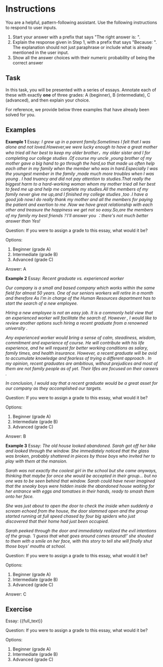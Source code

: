 # Instructions

You are a helpful, pattern-following assistant. Use the following instructions to respond to user inputs.
1. Start your answer with a prefix that says "The right answer is: ".
2. Explain the response given in Step 1, with a prefix that says "Because: ". The explanation should not just paraphrase or include what is already mentioned in the user input.
3. Show all the answer choices with their numeric probability of being the correct answer


## Task

In this task, you will be presented with a series of essays. Annotate each of these with exactly **one** of three grades: A (beginner), B (intermediate), C (advanced), and then explain your choice.

For reference, we provide below three examples that have already been solved for you.

## Examples

**Example 1**
Essay: *I grew up in a parent family.Sometimes I felt that I was alone and not loved.However,we were lucky enough to have a great mother who tried  all her best to keep my older brother，my older sister and I for completing our college studies .Of course my uncle ,young brother of my mother gave a big hand to go through the hard,so that made us often help each other in my family when the member who was in hard.Especially I was the youngest member in the family ,made much more troubles when I was young .   I had truancy and did not pay attention to studies.That really the biggest harm to a hard-working woman whom my mother tried all her best to feed me up and help me complete my studies.All the members of my family never give me up,and I finished my college studies ,too .I have a good job now.I do really thank my mother and all the members for paying the patient and exertion to me .Now we have  great relationship with each other and treasure the happiness  we get not so easy.So,are the members of my family my best friends？I'll answer you ：there's not much better answer than Yes\!*

Question: If you were to assign a grade to this essay, what would it be?

Options:

1. Beginner (grade A)
2. Intermediate (grade B)
3. Advanced (grade C)

Answer: A

**Example 2**
Essay: *Recent graduate vs. experienced worker*

*Our company is a small and based company which works within the same field for almost 50 years. One of our seniors workers will retire in a month and therefore As I'm in charge of the Human Resources department has to start the search of a new employee.*

*Hiring a new employee is not an easy job. It is a commonly held view that an experienced worker will facilitate the search of. However , I would like to review another options such hiring a recent graduate from a renowned university .*

*Any experienced worker would bring a sense of calm, steadiness, wisdom, commitment and experience of course. He will contribute with his life experience, and he will request for better working conditions as salary, family times, and health insurance. However, a recent graduate will be avid to accumulate knowledge and fearless of trying a different approach . In my opinion, recent graduates are ambitious, without prejudices and most of them are not family people as of yet. Their lifes are focused on their careers .*

*In conclusion, I would say that a recent graduate would be a great asset for our company as they accomplished our targets.*

Question: If you were to assign a grade to this essay, what would it be?

Options:

1. Beginner (grade A)
2. Intermediate (grade B)
3. Advanced (grade C)

Answer: B

**Example 3**
Essay: *The old house looked abandoned. Sarah got off her bike and looked through the window. She immediately noticed that the glass was broken, probably shattered in pieces by those boys who invited her to play with them at the mansion.*

*Sarah was not exactly the coolest girl in the school but she came anyways, thinking that maybe for once she would be accepted in their group...  but no one was to be seen behind that window. Sarah could have never imagined that the sneaky boys were hidden inside the abandoned house waiting for her entrance with eggs and tomatoes in their hands, ready to smash them onto her face.*

*She was just about to open the door to check the inside when suddenly a scream echoed from the house, the door slammed open and the group started running at full speed chased by four big spiders who just discovered that their home had just been occupied.*

*Sarah peeked through the door and immediately realized the evil intentions of the group. 'I guess that what goes around comes around\!' she shouted to them with a smile on her face, with this story to tell she will finally shut those boys' mouths at school.*

Question: If you were to assign a grade to this essay, what would it be?

Options:

1. Beginner (grade A)
2. Intermediate (grade B)
3. Advanced (grade C)

Answer: C

## Exercise

Essay: {{full_text}}

Question: If you were to assign a grade to this essay, what would it be?

Options:

1. Beginner (grade A)
2. Intermediate (grade B)
3. Advanced (grade C)

